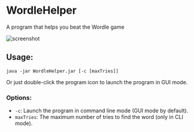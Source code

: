 # WordleHelper
 A program that helps you beat the Wordle game

![screenshot](https://user-images.githubusercontent.com/40854260/152649437-2e52d744-5fd9-4a60-b91c-cf7af53a4ae4.png)

## Usage:
```shell
java -jar WordleHelper.jar [-c [maxTries]]
```
Or just double-click the program icon to launch the program in GUI mode.
### Options:
* `-c`: Launch the program in command line mode (GUI mode by default).
* `maxTries`: The maximum number of tries to find the word (only in CLI mode).<br>
